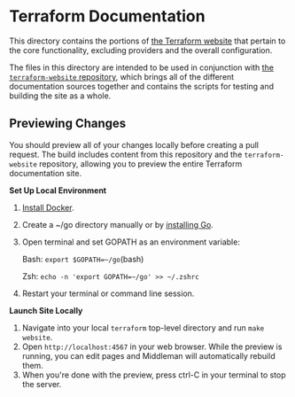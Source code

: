 # Terraform Documentation

This directory contains the portions of [the Terraform website](https://www.terraform.io/) that pertain to the
core functionality, excluding providers and the overall configuration.

The files in this directory are intended to be used in conjunction with
[the `terraform-website` repository](https://github.com/hashicorp/terraform-website), which brings all of the
different documentation sources together and contains the scripts for testing and building the site as
a whole.

## Previewing Changes

You should preview all of your changes locally before creating a pull request. The build includes content from this repository and the `terraform-website` repository, allowing you to preview the entire Terraform documentation site.

**Set Up Local Environment**

1. [Install Docker](https://docs.docker.com/get-docker/).
2. Create a ~/go directory manually or by [installing Go](https://golang.org/doc/install).
3. Open terminal and set GOPATH as an environment variable:

    Bash: `export $GOPATH=~/go`(bash)

    Zsh: `echo -n 'export GOPATH=~/go' >> ~/.zshrc`
4. Restart your terminal or command line session.

**Launch Site Locally**

1. Navigate into your local `terraform` top-level directory and run `make website`.
3. Open `http://localhost:4567` in your web browser. While the preview is running, you can edit pages and Middleman will automatically rebuild them.
4. When you're done with the preview, press ctrl-C in your terminal to stop the server.
